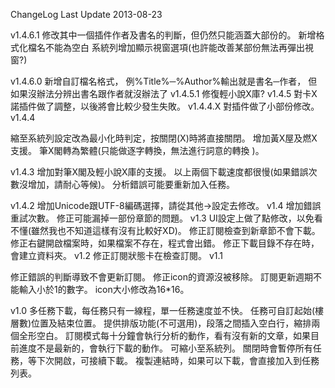 
ChangeLog Last Update 2013-08-23

v1.4.6.1 
修改其中一個插件作者及書名的判斷，但仍然只能涵蓋大部份的。
新增格式化檔名不能為空白 系統列增加顯示視窗選項(也許能改善某部份無法再彈出視窗?)

v1.4.6.0 
新增自訂檔名格式， 例%Title%─%Author%輸出就是書名─作者， 但如果沒辦法分辨出書名跟作者就沒辦法了
v1.4.5.1 
修復輕小說X庫?
v1.4.5
對卡X諾插件做了調整，以後將會比較少發生失敗。
v1.4.4.X
對插件做了小部份修改。
v1.4.4

縮至系統列設定改為最小化時判定，按關閉(X)時將直接關閉。 
增加黃X屋及燃X支援。 筆X閣轉為繁體(只能做逐字轉換，無法進行詞意的轉換 )。

v1.4.3 
增加對筆X閣及輕小說X庫的支援。 
以上兩個下載速度都很慢(如果錯誤次數沒增加，請耐心等候)。 
分析錯誤可能要重新加入任務。

v1.4.2
增加Unicode跟UTF-8編碼選擇，請從其他→設定去修改。
v1.4
增加錯誤重試次數。 修正可能漏掉一部份章節的問題。
v1.3
UI設定上做了點修改，以免看不懂(雖然我也不知道這樣有沒有比較好XD)。 
修正訂閱檢查到新章節不會下載。
修正右鍵開啟檔案時，如果檔案不存在，程式會出錯。 修正下載目錄不存在時，會建立資料夾。
v1.2
修正訂閱狀態卡在檢查訂閱。
v1.1

修正錯誤的判斷導致不會更新訂閱。 
修正icon的資源沒被移除。 
訂閱更新週期不能輸入小於1的數字。 
icon大小修改為16*16。

v1.0
多任務下載，每任務只有一線程，單一任務速度並不快。 
任務可自訂起始(樓層數)位置及結束位置。 
提供排版功能(不可選用)，段落之間插入空白行，縮排兩個全形空白。
訂閱模式每十分鐘會執行分析的動作，看有沒有新的文章，如果目前進度不是最新的，會執行下載的動作。 
可縮小至系統列。 
關閉時會暫停所有任務，等下次開啟，可接續下載。
複製連結時，如果可以下載，會直接加入到任務列表。

